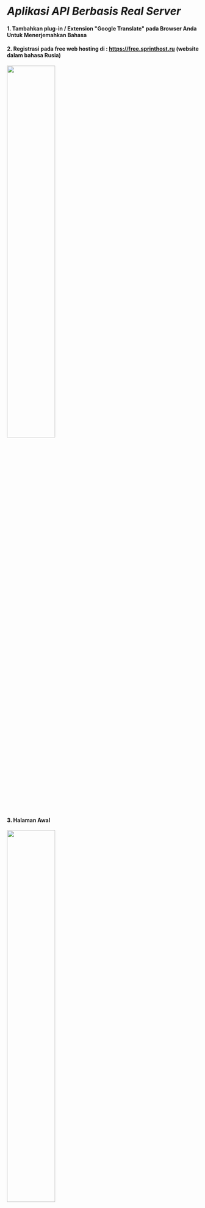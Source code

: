 # _Aplikasi API Berbasis Real Server_

#### 1. Tambahkan plug-in / Extension "Google Translate" pada Browser Anda Untuk Menerjemahkan Bahasa
#### 2. Registrasi pada free web hosting di : https://free.sprinthost.ru (website dalam bahasa Rusia)

<img src="https://github.com/Rifkyyandi/Pemrograman-Berorientasi-Object-Lanjutan/assets/122662185/6d1bdd66-013d-4c28-8c68-7d3579058951" width=50% height=50%>

#### 3. Halaman Awal
<img src="https://github.com/Rifkyyandi/Pemrograman-Berorientasi-Object-Lanjutan/assets/122662185/2493cb28-812f-444d-9602-7270cbcd9987" width=50% height=50%>

#### 4. Mendapatkan Alamat Situs Anda : 
##### A. Pilih Halaman Situs
<img src="https://github.com/Rifkyyandi/Pemrograman-Berorientasi-Object-Lanjutan/assets/122662185/606d2fd6-4011-45a9-8014-484cdfd5c3d8" width=50% height=50%>

##### B. Buka Situs Saya
<img src="https://github.com/Rifkyyandi/Pemrograman-Berorientasi-Object-Lanjutan/assets/122662185/b8e075b8-42e5-4b70-88df-c5867c762505" width=50% height=50%>

#### 5. Membuat Database : 
##### A. Pilih Halaman Database
<img src="https://github.com/Rifkyyandi/Pemrograman-Berorientasi-Object-Lanjutan/assets/122662185/b9792a4b-ffca-4805-8c65-c61efec37807" width=50% height=50%>

##### B. Buka Manage Database 
<img src="https://github.com/Rifkyyandi/Pemrograman-Berorientasi-Object-Lanjutan/assets/122662185/83fb6fc9-15b6-41c4-86e6-18a048b12124" width=50% height=50%>

##### C. Creat Database 
<img src="https://github.com/Rifkyyandi/Pemrograman-Berorientasi-Object-Lanjutan/assets/122662185/ea432039-95f9-4e46-ac72-9a77ce3cf028" width=50% height=50%>

#### 6. Import File By PhpMyAdmin
##### A. Pilih Halaman Database
<img src="https://github.com/Rifkyyandi/Pemrograman-Berorientasi-Object-Lanjutan/assets/122662185/b9792a4b-ffca-4805-8c65-c61efec37807" width=50% height=50%>

##### B. Buka Login To PhpMyAdmin
<img src="https://github.com/Rifkyyandi/Pemrograman-Berorientasi-Object-Lanjutan/assets/122662185/b83d6247-7499-432e-9d1b-5a3a7bf3b56f" width=50% height=50%>

##### C. Creat New Table By Import File [File : Mahasiswa.sql]
<img src="https://github.com/Rifkyyandi/Pemrograman-Berorientasi-Object-Lanjutan/assets/122662185/af3bc0ef-eb96-4d18-bd9e-d50c48ec375f" width=50% height=50%>

#### 7. Manager File Directory
##### A. Pilih Halaman File Manager 
<img src="https://github.com/Rifkyyandi/Pemrograman-Berorientasi-Object-Lanjutan/assets/122662185/fb70ec1d-2bd9-430e-aea4-e23ac4d41874" width=50% height=50%>

##### B. Pilih Alamat Site Pada DropBox
<img src="https://github.com/Rifkyyandi/Pemrograman-Berorientasi-Object-Lanjutan/assets/122662185/766771ed-bdd7-4efd-8ac9-a314050b1b59" width=50% height=50%>

##### C. Creat New Folder [Folder : appakademik]
<img src="https://github.com/Rifkyyandi/Pemrograman-Berorientasi-Object-Lanjutan/assets/122662185/21200248-6048-43cd-9ddb-2f3ed06f5f7b" width=50% height=50%>

##### D. Buka Folder appakademik
<img src="https://github.com/Rifkyyandi/Pemrograman-Berorientasi-Object-Lanjutan/assets/122662185/602439f9-530d-4f0c-a420-a7bd54a02ce1" width=50% height=50%>

##### E. Upload File Dari folder c:/xampp/htdocs/appakademik
<img src="https://github.com/Rifkyyandi/Pemrograman-Berorientasi-Object-Lanjutan/assets/122662185/ad293c0f-19f8-40b4-9991-9bfb7caf359a" width=50% height=50%>

#### 8. Testing By Postman






